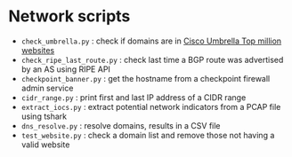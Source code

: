 # Network scripts

* `check_umbrella.py` : check if domains are in [Cisco Umbrella Top million websites](https://umbrella.cisco.com/blog/cisco-umbrella-1-million)
* `check_ripe_last_route.py` : check last time a BGP route was advertised by an AS using RIPE API
* `checkpoint_banner.py` : get the hostname from a checkpoint firewall admin service
* `cidr_range.py` : print first and last IP address of a CIDR range
* `extract_iocs.py` : extract potential network indicators from a PCAP file using tshark
* `dns_resolve.py` : resolve domains, results in a CSV file
* `test_website.py` : check a domain list and remove those not having a valid website
